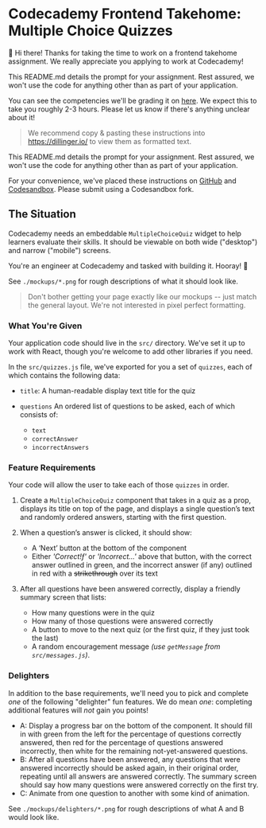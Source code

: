 # Codecademy Frontend Takehome: Multiple Choice Quizzes

👋 Hi there!
Thanks for taking the time to work on a frontend takehome assignment.
We really appreciate you applying to work at Codecademy!

This README.md details the prompt for your assignment.
Rest assured, we won't use the code for anything other than as part of your application.

You can see the competencies we'll be grading it on [here](https://github.com/Codecademy/engineering-competencies/blob/master/interviews/frontend-takehome.md). We expect this to take you roughly 2-3 hours. Please let us know if there's anything unclear about it!

> We recommend copy & pasting these instructions into https://dillinger.io/ to view them as formatted text.

This README.md details the prompt for your assignment.
Rest assured, we won't use the code for anything other than as part of your application.

For your convenience, we've placed these instructions on [GitHub](https://github.com/Codecademy/internship-code-challenge/tree/master/frontend) and [Codesandbox](https://codesandbox.io/s/multiple-choice-quiz-intern-frontend-takehome-l93ce).
Please submit using a Codesandbox fork.

## The Situation

Codecademy needs an embeddable `MultipleChoiceQuiz` widget to help learners evaluate their skills.
It should be viewable on both wide ("desktop") and narrow ("mobile") screens.

You're an engineer at Codecademy and tasked with building it.
Hooray! 🎉

See `./mockups/*.png` for rough descriptions of what it should look like.

> Don't bother getting your page exactly like our mockups -- just match the general layout. We're not interested in pixel perfect formatting.

### What You're Given

Your application code should live in the `src/` directory. We've set it up to work with React, though you're welcome to add other libraries if you need.

In the `src/quizzes.js` file, we've exported for you a set of `quizzes`, each of which contains the following data:

- `title`: A human-readable display text title for the quiz

- `questions` An ordered list of questions to be asked, each of which consists of:
  - `text`
  - `correctAnswer`
  - `incorrectAnswers`

### Feature Requirements

Your code will allow the user to take each of those `quizzes` in order.

1. Create a `MultipleChoiceQuiz` component that takes in a quiz as a prop, displays its title on top of the page, and displays a single question’s text and randomly ordered answers, starting with the first question.

2. When a question’s answer is clicked, it should show:

   - A ‘Next’ button at the bottom of the component
   - Either _'Correct!ƒ'_ or _'Incorrect...'_ above that button, with the correct answer outlined in green, and the incorrect answer (if any) outlined in red with a ~~strikethrough~~ over its text

3. After all questions have been answered correctly, display a friendly summary screen that lists:
   - How many questions were in the quiz
   - How many of those questions were answered correctly
   - A button to move to the next quiz (or the first quiz, if they just took the last)
   - A random encouragement message _(use `getMessage` from `src/messages.js`)_.

### Delighters

In addition to the base requirements, we'll need you to pick and complete _one_ of the following "delighter" fun features.
We do mean _one_: completing additional features will _not_ gain you points!

- A: Display a progress bar on the bottom of the component. It should fill in with green from the left for the percentage of questions correctly answered, then red for the percentage of questions answered incorrectly, then white for the remaining not-yet-answered questions.
- B: After all questions have been answered, any questions that were answered incorrectly should be asked again, in their original order, repeating until all answers are answered correctly. The summary screen should say how many questions were answered correctly on the first try.
- C: Animate from one question to another with some kind of animation.

See `./mockups/delighters/*.png` for rough descriptions of what A and B would look like.

